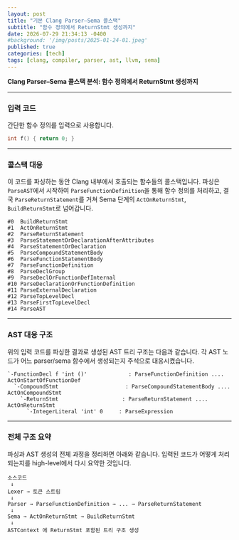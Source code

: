 ```yaml
---
layout: post
title: "기본 Clang Parser–Sema 콜스택"
subtitle: "함수 정의에서 ReturnStmt 생성까지"
date: 2026-07-29 21:34:13 -0400
#background: '/img/posts/2025-01-24-01.jpeg'
published: true
categories: [tech]
tags: [clang, compiler, parser, ast, llvm, sema]
---
```


**Clang Parser–Sema 콜스택 분석: 함수 정의에서 ReturnStmt 생성까지**

---

### 입력 코드

간단한 함수 정의를 입력으로 사용합니다.

```cpp
int f() { return 0; }
```

---

### 콜스택 대응

이 코드를 파싱하는 동안 Clang 내부에서 호출되는 함수들의 콜스택입니다.
파싱은 `ParseAST`에서 시작하여 `ParseFunctionDefinition`을 통해 함수 정의를 처리하고,
결국 `ParseReturnStatement`를 거쳐 Sema 단계의 `ActOnReturnStmt`, `BuildReturnStmt`로 넘어갑니다.

```
#0  BuildReturnStmt
#1  ActOnReturnStmt
#2  ParseReturnStatement
#3  ParseStatementOrDeclarationAfterAttributes
#4  ParseStatementOrDeclaration
#5  ParseCompoundStatementBody
#6  ParseFunctionStatementBody
#7  ParseFunctionDefinition
#8  ParseDeclGroup
#9  ParseDeclOrFunctionDefInternal
#10 ParseDeclarationOrFunctionDefinition
#11 ParseExternalDeclaration
#12 ParseTopLevelDecl
#13 ParseFirstTopLevelDecl
#14 ParseAST
```

---

### AST 대응 구조

위의 입력 코드를 파싱한 결과로 생성된 AST 트리 구조는 다음과 같습니다.
각 AST 노드가 어느 parser/sema 함수에서 생성되는지 주석으로 대응시켰습니다.

```
`-FunctionDecl f 'int ()'             : ParseFunctionDefinition .... ActOnStartOfFunctionDef
  `-CompoundStmt                     : ParseCompoundStatementBody .... ActOnCompoundStmt
    `-ReturnStmt                    : ParseReturnStatement .... ActOnReturnStmt
      `-IntegerLiteral 'int' 0     : ParseExpression
```

---

### 전체 구조 요약

파싱과 AST 생성의 전체 과정을 정리하면 아래와 같습니다.
입력된 코드가 어떻게 처리되는지를 high-level에서 다시 요약한 것입니다.

```
소스코드
 ↓
Lexer → 토큰 스트림
 ↓
Parser → ParseFunctionDefinition → ... → ParseReturnStatement
 ↓
Sema → ActOnReturnStmt → BuildReturnStmt
 ↓
ASTContext 에 ReturnStmt 포함된 트리 구조 생성
```
